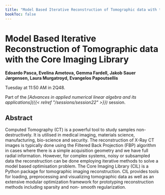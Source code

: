 ```yaml
---
title: "Model Based Iterative Reconstruction of Tomographic data with the Core Imaging Library"
bookToc: false
---
```


# Model Based Iterative Reconstruction of Tomographic data with the Core Imaging Library

**Edoardo Pasca, Evelina Ametova, Gemma Fardell, Jakob Sauer Jørgensen, Laura Murgatroyd, Evangelos Papoutsellis**

Tuesday at 11:50 AM in 2Q48.

Part of the *[Advances in applied numerical linear algebra and its applications]({{< relref "/sessions/session22" >}})* session.

## Abstract

Computed Tomography (CT) is a powerful tool to study samples non- destructively. It is utilised in medical imaging, materials science, manufacturing, bio-science and security. The reconstruction of X-Ray CT images is typically done using the Filtered Back Projection (FBP) algorithm in cases where there is a simple acquisition geometry and we have full radial information. However, for complex systems, noisy or subsampled data the reconstruction can be done employing iterative methods to solve a model based optimisation problem. 
The Core Imaging Library (CIL) is a Python package for tomographic imaging reconstruction. CIL provides tools for loading, preprocessing and visualizing tomographic data as well as an extensive modular optimization framework for prototyping reconstruction methods including sparsity and non- smooth regularization. 



